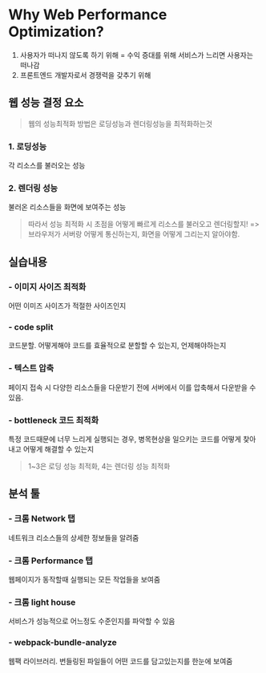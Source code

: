 # Why Web Performance Optimization?

1. 사용자가 떠나지 않도록 하기 위해 = 수익 증대를 위해
   서비스가 느리면 사용자는 떠나감
2. 프론트엔드 개발자로서 경쟁력을 갖추기 위해

## 웹 성능 결정 요소

> 웹의 성능최적화 방법은 로딩성능과 렌더링성능을 최적화하는것

### 1. 로딩성능

각 리소스를 불러오는 성능

### 2. 렌더링 성능

불러온 리소스들을 화면에 보여주는 성능

> 따라서 성능 최적화 시 초점을 어떻게 빠르게 리소스를 불러오고 렌더링할지!
> => 브라우저가 서버랑 어떻게 통신하는지, 화면을 어떻게 그리는지 알아야함.

## 실습내용

### - 이미지 사이즈 최적화

어떤 이미즈 사이즈가 적절한 사이즈인지

### - code split

코드분할. 어떻게해야 코드를 효율적으로 분할할 수 있는지, 언제해야하는지

### - 텍스트 압축

페이지 접속 시 다양한 리소스들을 다운받기 전에 서버에서 이를 압축해서 다운받을 수 있음.

### - bottleneck 코드 최적화

특정 코드때문에 너무 느리게 실행되는 경우, 병목현상을 일으키는 코드를 어떻게 찾아내고 어떻게 해결할 수 있는지

> 1~3은 로딩 성능 최적화, 4는 렌더링 성능 최적화

## 분석 툴

### - 크롬 Network 탭

네트워크 리소스들의 상세한 정보들을 알려줌

### - 크롬 Performance 탭

웹페이지가 동작할때 실행되는 모든 작업들을 보여줌

### - 크롬 light house

서비스가 성능적으로 어느정도 수준인지를 파악할 수 있음

### - webpack-bundle-analyze

웹팩 라이브러리. 번들링된 파일들이 어떤 코드를 담고있는지를 한눈에 보여줌
